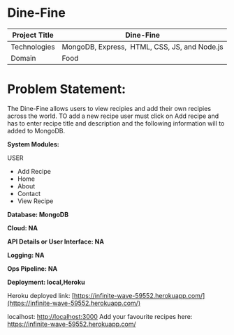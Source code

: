 # Dine-Fine

| Project Title | Dine-Fine |
| --- | --- |
| Technologies | MongoDB, Express,  HTML, CSS, JS, and Node.js |
| Domain | Food |

# **Problem Statement:**

The Dine-Fine allows users to view recipies and add their own recipies across the world. TO add a new recipe user must click on Add recipe and has to enter recipe title and description and the following information will to added to MongoDB. 

**System Modules:**

USER

- Add Recipe
- Home
- About
- Contact
- View Recipe

**Database: MongoDB**

**Cloud: NA**

**API Details or User Interface: NA**

**Logging: NA**

**Ops Pipeline: NA**

**Deployment: local,Heroku**

Heroku deployed link: [https://infinite-wave-59552.herokuapp.com/](https://infinite-wave-59552.herokuapp.com/)

localhost: [http://localhost:3000](http://localhost:3000/)
Add your favourite recipes here: https://infinite-wave-59552.herokuapp.com/
